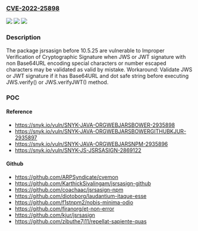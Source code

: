 ### [CVE-2022-25898](https://cve.mitre.org/cgi-bin/cvename.cgi?name=CVE-2022-25898)
![](https://img.shields.io/static/v1?label=Product&message=jsrsasign&color=blue)
![](https://img.shields.io/static/v1?label=Version&message=unspecified%20&color=brightgreen)
![](https://img.shields.io/static/v1?label=Vulnerability&message=Improper%20Verification%20of%20Cryptographic%20Signature&color=brightgreen)

### Description

The package jsrsasign before 10.5.25 are vulnerable to Improper Verification of Cryptographic Signature when JWS or JWT signature with non Base64URL encoding special characters or number escaped characters may be validated as valid by mistake. Workaround: Validate JWS or JWT signature if it has Base64URL and dot safe string before executing JWS.verify() or JWS.verifyJWT() method.

### POC

#### Reference
- https://snyk.io/vuln/SNYK-JAVA-ORGWEBJARSBOWER-2935898
- https://snyk.io/vuln/SNYK-JAVA-ORGWEBJARSBOWERGITHUBKJUR-2935897
- https://snyk.io/vuln/SNYK-JAVA-ORGWEBJARSNPM-2935896
- https://snyk.io/vuln/SNYK-JS-JSRSASIGN-2869122

#### Github
- https://github.com/ARPSyndicate/cvemon
- https://github.com/KarthickSivalingam/jsrsasign-github
- https://github.com/coachaac/jsrsasign-npm
- https://github.com/diotoborg/laudantium-itaque-esse
- https://github.com/f1stnpm2/nobis-minima-odio
- https://github.com/firanorg/et-non-error
- https://github.com/kjur/jsrsasign
- https://github.com/zibuthe7j11/repellat-sapiente-quas

